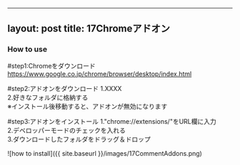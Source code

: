 
---
layout: post
title: 17Chromeアドオン
---

### How to use

#step1:Chromeをダウンロード
	https://www.google.co.jp/chrome/browser/desktop/index.html   

#step2:アドオンをダウンロード
	1.XXXX   
	2.好きなフォルダに格納する   
	※インストール後移動すると、アドオンが無効になります   

#step3:アドオンをインストール
	1."chrome://extensions/"をURL欄に入力   
	2.デベロッパーモードのチェックを入れる   
	3.ダウンロードしたフォルダをドラッグ＆ドロップ   

![how to install]({{ site.baseurl }}/images/17CommentAddons.png)
